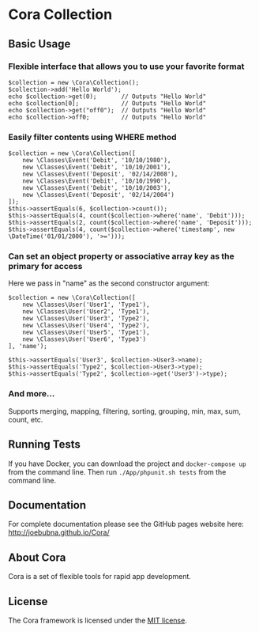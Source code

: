 # Cora Collection

## Basic Usage

### Flexible interface that allows you to use your favorite format
```
$collection = new \Cora\Collection();
$collection->add('Hello World');
echo $collection->get(0);       // Outputs "Hello World"
echo $collection[0];            // Outputs "Hello World"
echo $collection->get("off0");  // Outputs "Hello World"
echo $collection->off0;         // Outputs "Hello World"
```

### Easily filter contents using WHERE method
```
$collection = new \Cora\Collection([
    new \Classes\Event('Debit', '10/10/1980'),
    new \Classes\Event('Debit', '10/10/2001'),
    new \Classes\Event('Deposit', '02/14/2008'),
    new \Classes\Event('Debit', '10/10/1990'),
    new \Classes\Event('Debit', '10/10/2003'),
    new \Classes\Event('Deposit', '02/14/2004')
]);
$this->assertEquals(6, $collection->count());
$this->assertEquals(4, count($collection->where('name', 'Debit')));
$this->assertEquals(2, count($collection->where('name', 'Deposit')));
$this->assertEquals(4, count($collection->where('timestamp', new \DateTime('01/01/2000'), '>=')));
```

### Can set an object property or associative array key as the primary for access
Here we pass in "name" as the second constructor argument:
```
$collection = new \Cora\Collection([
    new \Classes\User('User1', 'Type1'),
    new \Classes\User('User2', 'Type1'),
    new \Classes\User('User3', 'Type2'),
    new \Classes\User('User4', 'Type2'),
    new \Classes\User('User5', 'Type1'),
    new \Classes\User('User6', 'Type3')
], 'name');

$this->assertEquals('User3', $collection->User3->name);
$this->assertEquals('Type2', $collection->User3->type);
$this->assertEquals('Type2', $collection->get('User3')->type);
```

### And more...

Supports merging, mapping, filtering, sorting, grouping, min, max, sum, count, etc. 



## Running Tests

If you have Docker, you can download the project and `docker-compose up` from the command line. 
Then run `./App/phpunit.sh tests` from the command line.

## Documentation

For complete documentation please see the GitHub pages website here:
http://joebubna.github.io/Cora/

## About Cora

Cora is a set of flexible tools for rapid app development. 

## License

The Cora framework is licensed under the [MIT license](http://opensource.org/licenses/MIT).

